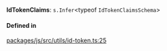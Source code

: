 **IdTokenClaims**: `s.Infer`<typeof `IdTokenClaimsSchema`\>

#### Defined in

[packages/js/src/utils/id-token.ts:25](https://github.com/logto-io/js/blob/f0f78e6/packages/js/src/utils/id-token.ts#L25)

